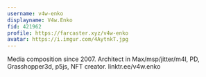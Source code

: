 ```yaml
---
username: v4w-enko
displayname: V4w.Enko
fid: 421962
profile: https://farcaster.xyz/v4w-enko
avatar: https://i.imgur.com/4AytnkT.jpg
---
```

Media composition since 2007. Architect in Max/msp/jitter/m4l, PD, Grasshopper3d, p5js, NFT creator. linktr.ee/v4w.enko  

